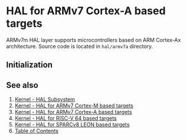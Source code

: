 # HAL for ARMv7 Cortex-A based targets

ARMv7m HAL layer supports microcontrollers based on ARM Cortex-Ax architecture. Source code is located in `hal/armv7a`
directory.

## Initialization

## See also

1. [Kernel - HAL Subsystem](index.md)
2. [Kernel - HAL for ARMv7 Cortex-M based targets](armv7m.md)
3. [Kernel - HAL for ARMv7 Cortex-A based targets](armv7a.md)
4. [Kernel - HAL for RISC-V 64 based targets](riscv64.md)
5. [Kernel - HAL for SPARCv8 LEON based targets](sparcv8leon.md)
6. [Table of Contents](../../index.md)
